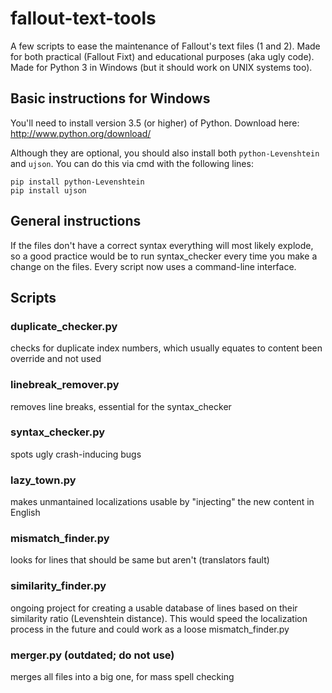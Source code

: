 # fallout-text-tools

A few scripts to ease the maintenance of Fallout's text files (1 and 2).
Made for both practical (Fallout Fixt) and educational purposes (aka ugly code).
Made for Python 3 in Windows (but it should work on UNIX systems too).


## Basic instructions for Windows

You'll need to install version 3.5 (or higher) of Python.
Download here: http://www.python.org/download/

Although they are optional, you should also install both ```python-Levenshtein```
and ```ujson```. You can do this via cmd with the following lines:
```
pip install python-Levenshtein
pip install ujson
```


## General instructions

If the files don't have a correct syntax everything will most likely explode, so
a good practice would be to run syntax_checker every time you make a change on
the files. Every script now uses a command-line interface.


## Scripts

### duplicate_checker.py
checks for duplicate index numbers, which usually equates to content been
override and not used

### linebreak_remover.py
removes line breaks, essential for the syntax_checker

### syntax_checker.py
spots ugly crash-inducing bugs

### lazy_town.py
makes unmantained localizations usable by "injecting" the new content in English

### mismatch_finder.py
looks for lines that should be same but aren't (translators fault)

### similarity_finder.py
ongoing project for creating a usable database of lines based on their
similarity ratio (Levenshtein distance). This would speed the localization
process in the future and could work as a loose mismatch_finder.py

### merger.py (outdated; do not use)
merges all files into a big one, for mass spell checking

